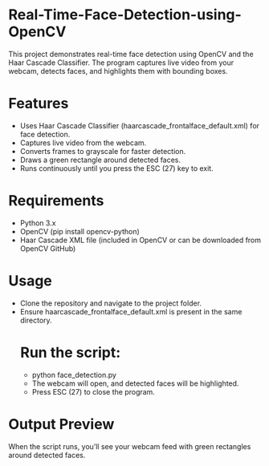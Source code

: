 # Real-Time-Face-Detection-using-OpenCV
This project demonstrates real-time face detection using OpenCV and the Haar Cascade Classifier. The program captures live video from your webcam, detects faces, and highlights them with bounding boxes.
# Features
* Uses Haar Cascade Classifier (haarcascade_frontalface_default.xml) for face detection.
* Captures live video from the webcam.
* Converts frames to grayscale for faster detection.
* Draws a green rectangle around detected faces.
* Runs continuously until you press the ESC (27) key to exit.
# Requirements
* Python 3.x
* OpenCV (pip install opencv-python)
* Haar Cascade XML file (included in OpenCV or can be downloaded from OpenCV GitHub)
# Usage
* Clone the repository and navigate to the project folder.
* Ensure haarcascade_frontalface_default.xml is present in the same directory.
  # Run the script:
  * python face_detection.py
  * The webcam will open, and detected faces will be highlighted.
  * Press ESC (27) to close the program.
# Output Preview
When the script runs, you’ll see your webcam feed with green rectangles around detected faces.
